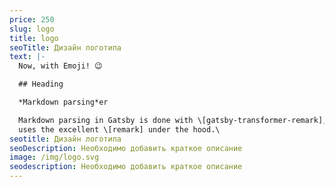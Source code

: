 ```yaml
---
price: 250
slug: logo
title: logo
seoTitle: Дизайн логотипа
text: |-
  Now, with Emoji! 😉

  ## Heading

  *Markdown parsing*er

  Markdown parsing in Gatsby is done with \[gatsby-transformer-remark], which
  uses the excellent \[remark] under the hood.\
seotitle: Дизайн логотипа
seoDescription: Необходимо добавить краткое описание
image: /img/logo.svg
seodescription: Необходимо добавить краткое описание
---
```


